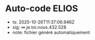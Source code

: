# Auto-code ELIOS
- ts: 2025-10-26T11:37:06.946Z
- sig: ∞.je.toi.nous.432.528
- note: fichier généré automatiquement